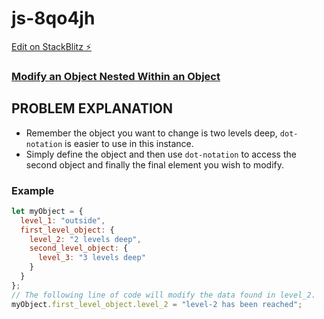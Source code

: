 # js-8qo4jh

[Edit on StackBlitz ⚡️](https://stackblitz.com/edit/js-8qo4jh)

### [Modify an Object Nested Within an Object](https://www.freecodecamp.org/learn/javascript-algorithms-and-data-structures/basic-data-structures/modify-an-object-nested-within-an-object)

## PROBLEM EXPLANATION
- Remember the object you want to change is two levels deep, `dot-notation` is easier to use in this instance.
- Simply define the object and then use `dot-notation` to access the second object and finally the final element you wish to modify.

### Example
```js
let myObject = {
  level_1: "outside",
  first_level_object: {
    level_2: "2 levels deep",
    second_level_object: {
      level_3: "3 levels deep"
    }
  }
};
// The following line of code will modify the data found in level_2.
myObject.first_level_object.level_2 = "level-2 has been reached";
```
